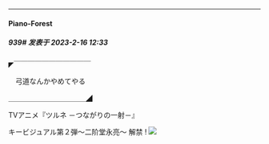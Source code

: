 
*****

####  Piano-Forest  
##### 939#       发表于 2023-2-16 12:33

◤￣￣￣￣￣￣￣￣￣￣￣

　弓道なんかやめてやる

＿＿＿＿＿＿＿＿＿＿＿◢

TVアニメ『ツルネ －つながりの一射－』

キービジュアル第２弾～二阶堂永亮～ 解禁 !
<img src="https://p.sda1.dev/9/0f2c1ce1b83689e956bb5191e49dff97/key-visual3-tv2.jpg" referrerpolicy="no-referrer">

